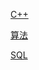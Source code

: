 [C++](_posts/2020-9-24-cpp.md)

[算法](_posts/2020-9-25-algorithms.md)

[SQL](_posts/2020-9-25-SQL.md)